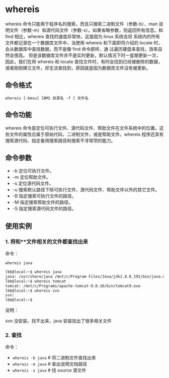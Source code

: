 # whereis

whereis 命令只能用于程序名的搜索，而且只搜索二进制文件（参数-b）、man 说明文件（参数-m）和源代码文件（参数-s）。如果省略参数，则返回所有信息。和 find 相比，whereis 查找的速度非常快，这是因为 linux 系统会将 系统内的所有文件都记录在一个数据库文件中，当使用 whereis 和下面即将介绍的 locate 时，会从数据库中查找数据，而不是像 find 命令那样，通 过遍历硬盘来查找，效率自然会很高。 但是该数据库文件并不是实时更新，默认情况下时一星期更新一次，因此，我们在用 whereis 和 locate 查找文件时，有时会找到已经被删除的数据，或者刚刚建立文件，却无法查找到，原因就是因为数据库文件没有被更新。

## 命令格式

`whereis [-bmsu] [BMS 目录名 -f ] 文件名`

## 命令功能

whereis 命令是定位可执行文件、源代码文件、帮助文件在文件系统中的位置。这些文件的属性应属于原始代码，二进制文件，或是帮助文件。whereis 程序还具有搜索源代码、指定备用搜索路径和搜索不寻常项的能力。

## 命令参数

- -b 定位可执行文件。
- -m 定位帮助文件。
- -s 定位源代码文件。
- -u 搜索默认路径下除可执行文件、源代码文件、帮助文件以外的其它文件。
- -B 指定搜索可执行文件的路径。
- -M 指定搜索帮助文件的路径。
- -S 指定搜索源代码文件的路径。

## 使用实例

### 1. 将和\*\*文件相关的文件都查找出来

命令：

`whereis java`

```sh
lbb@local:~$ whereis java
java: /usr/share/java /mnt/c/Program Files/Java/jdk1.8.0_191/bin/java.exe /mnt/c/Program Files/Java/jdk1.8.0_191/jre/bin/java.dll /mnt/c/Program Files/Java/jdk1.8.0_191/jre/bin/java.exe
lbb@local:~$ whereis tomcat
tomcat: /mnt/c/Programs/apache-tomcat-9.0.10/bin/tomcat9.exe
lbb@local:~$ whereis svn
svn:
lbb@local:~$
```

说明：

svn 没安装，找不出来，java 安装找出了很多相关文件

### 2. 查找

命令：

- `whereis -b java` # 将二进制文件查找出来
- `whereis -m java` # 查出说明文档路径
- `whereis -s java` # 找 source 源文件
